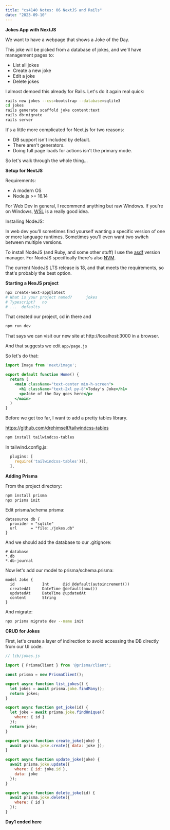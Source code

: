 ```yaml
---
title: "cs4140 Notes: 06 NextJS and Rails"
date: "2023-09-10"
---
```


**Jokes App with NextJS**

We want to have a webpage that shows a Joke of the Day.

This joke will be picked from a database of jokes, and we'll have
management pages to:

 - List all jokes
 - Create a new joke
 - Edit a joke
 - Delete jokes
 
I almost demoed this already for Rails. Let's do it again real quick:

```bash
rails new jokes --css=bootstrap --database=sqlite3
cd jokes
rails generate scaffold joke content:text
rails db:migrate
rails server
```

It's a little more complicated for Next.js for two reasons:

 - DB support isn't included by default.
 - There aren't generators.
 - Doing full page loads for actions isn't the primary mode.

So let's walk through the whole thing...

**Setup for NextJS**

Requirements:

 - A modern OS
 - Node.js >= 16.14

For Web Dev in general, I recommend anything but raw Windows. If
you're on Windows, [WSL](
https://learn.microsoft.com/en-us/windows/wsl/install) is a really
good idea.

Installing NodeJS:

In web dev you'll sometimes find yourself wanting a specific version
of one or more language runtimes. Sometimes you'll even want two
switch between multiple versions.

To install NodeJS (and Ruby, and some other stuff) I use the
[asdf](https://asdf-vm.com/) version manager. For NodeJS specifically
there's also [NVM](https://github.com/nvm-sh/nvm).

The current NodeJS LTS release is 18, and that meets the requirements,
so that's probably the best option.

**Starting a NexJS project**

```bash
npx create-next-app@latest
# What is your project named?      jokes
# Typescript?   no
# ...  defaults
```

That created our project, cd in there and

```bash
npm run dev
```

That says we can visit our new site at http://localhost:3000 in a browser.

And that suggests we edit ```app/page.js```

So let's do that:

```jsx
import Image from 'next/image';

export default function Home() {
  return (
    <main className="text-center min-h-screen">
      <h1 className="text-2xl py-8">Today's Joke</h1>
      <p>Joke of the Day goes here</p>
    </main>
  )
}
```

Before we get too far, I want to add a pretty tables library.

https://github.com/drehimself/tailwindcss-tables

```bash
npm install tailwindcss-tables
```

In tailwind.config.js:

```js
  plugins: [
    require('tailwindcss-tables')(),
  ],
```

**Adding Prisma**

From the project directory:

```bash
npm install prisma
npx prisma init
```

Edit prisma/schema.prisma:

```
datasource db {
  provider = "sqlite"
  url      = "file:./jokes.db"
}
```

And we should add the database to our .gitignore:

```
# database
*.db
*.db-journal
```

Now let's add our model to prisma/schema.prisma:

```
model Joke {
  id            Int      @id @default(autoincrement())
  createdAt     DateTime @default(now())
  updatedAt     DateTime @updatedAt
  content       String
}
```

And migrate:

```bash
npx prisma migrate dev --name init
```

**CRUD for Jokes**

First, let's create a layer of indirection to avoid accessing the DB
directly from our UI code.

```js
// lib/jokes.js

import { PrismaClient } from '@prisma/client';

const prisma = new PrismaClient();

export async function list_jokes() {
  let jokes = await prisma.joke.findMany();
  return jokes;
}

export async function get_joke(id) {
  let joke = await prisma.joke.findUnique({
    where: { id }
  });
  return joke;
}

export async function create_joke(joke) {
  await prisma.joke.create({ data: joke });
}

export async function update_joke(joke) {
  await prisma.joke.update({
    where: { id: joke.id },
    data: joke
  });
}

export async function delete_joke(id) {
  await prisma.joke.delete({
    where: { id }
  });
}
```

**Day1 ended here**
